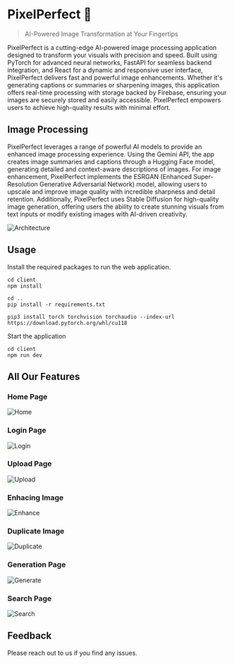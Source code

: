 # PixelPerfect 📸
> AI-Powered Image Transformation at Your Fingertips

PixelPerfect is a cutting-edge AI-powered image processing application designed to transform your visuals with precision and speed. Built using PyTorch for advanced neural networks, FastAPI for seamless backend integration, and React for a dynamic and responsive user interface, PixelPerfect delivers fast and powerful image enhancements. Whether it's generating captions or summaries or sharpening images, this application offers real-time processing with storage backed by Firebase, ensuring your images are securely stored and easily accessible. PixelPerfect empowers users to achieve high-quality results with minimal effort.


## Image Processing

PixelPerfect leverages a range of powerful AI models to provide an enhanced image processing experience. Using the Gemini API, the app creates image summaries and captions through a Hugging Face model, generating detailed and context-aware descriptions of images. For image enhancement, PixelPerfect implements the ESRGAN (Enhanced Super-Resolution Generative Adversarial Network) model, allowing users to upscale and improve image quality with incredible sharpness and detail retention. Additionally, PixelPerfect uses Stable Diffusion for high-quality image generation, offering users the ability to create stunning visuals from text inputs or modify existing images with AI-driven creativity.

![Architecture](https://github.com/lohithgsk/PixelPerfect/blob/main/architectiure.png)

## Usage
Install the required packages to run the web application.
```shell
cd client
npm install

cd ..
pip install -r requirements.txt

pip3 install torch torchvision torchaudio --index-url https://download.pytorch.org/whl/cu118
```
Start the application
```shell
cd client
npm run dev
```

## All Our Features

### Home Page
![Home](https://github.com/Saminathan-77/Ideathon_2024/blob/main/img/home.jpeg)

### Login Page
![Login](https://github.com/Saminathan-77/Ideathon_2024/blob/main/img/login.jpeg)

### Upload Page
![Upload](https://github.com/Saminathan-77/Ideathon_2024/blob/main/img/upload.jpeg)

### Enhacing Image
![Enhance](https://github.com/Saminathan-77/Ideathon_2024/blob/main/img/enhance.jpeg)

### Duplicate Image
![Duplicate](https://github.com/Saminathan-77/Ideathon_2024/blob/main/img/duplicate.jpeg)

### Generation Page
![Generate](https://github.com/Saminathan-77/Ideathon_2024/blob/main/img/generate.jpeg)

### Search Page
![Search](https://github.com/Saminathan-77/Ideathon_2024/blob/main/img/search.jpeg)

## Feedback
Please reach out to us if you find any issues.

